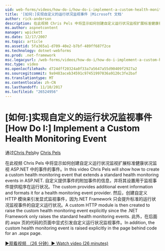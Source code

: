 ```yaml
---
uid: web-forms/videos/how-do-i/how-do-i-implement-a-custom-health-monitoring-event
title: '[如何:]实现自定义的运行状况监视事件 |Microsoft 文档'
author: rick-anderson
description: 在此视频 Chris Pels 中将显示如何创建自定义运行状况监视扩展标准健康状况监视 ASP.NET 中的事件的事件。 自定义 pro...
ms.author: aspnetcontent
manager: wpickett
ms.date: 12/17/2007
ms.topic: article
ms.assetid: 5fa365a1-d709-40e2-b7bf-489ff687f2ce
ms.technology: dotnet-webforms
ms.prod: .net-framework
msc.legacyurl: /web-forms/videos/how-do-i/how-do-i-implement-a-custom-health-monitoring-event
msc.type: video
ms.openlocfilehash: d724dff20324a0f33a7a5647a55d90409f2927a2
ms.sourcegitcommit: 9a9483aceb34591c97451997036a9120c3fe2baf
ms.translationtype: MT
ms.contentlocale: zh-CN
ms.lasthandoff: 11/10/2017
ms.locfileid: "26524956"
---
```

<a name="how-do-i-implement-a-custom-health-monitoring-event"></a><span data-ttu-id="b1cf7-104">[如何:]实现自定义的运行状况监视事件</span><span class="sxs-lookup"><span data-stu-id="b1cf7-104">[How Do I:] Implement a Custom Health Monitoring Event</span></span>
====================
<span data-ttu-id="b1cf7-105">通过[Chris Pels](https://twitter.com/chrispels)</span><span class="sxs-lookup"><span data-stu-id="b1cf7-105">by [Chris Pels](https://twitter.com/chrispels)</span></span>

<span data-ttu-id="b1cf7-106">在此视频 Chris Pels 中将显示如何创建自定义运行状况监视扩展标准健康状况监视 ASP.NET 中的事件的事件。</span><span class="sxs-lookup"><span data-stu-id="b1cf7-106">In this video Chris Pels will show how to create a custom health monitoring event that extends a standard health monitoring events in ASP.NET.</span></span> <span data-ttu-id="b1cf7-107">自定义提供事件的附加事件的信息，并将其设置用于监视事件提供程序在运行状况。</span><span class="sxs-lookup"><span data-stu-id="b1cf7-107">The custom provides additional event information and formats it for a health monitoring event provider.</span></span> <span data-ttu-id="b1cf7-108">然后，创建自定义 HTTP 模块来引发显式监视事件，因为.NET Framework 只会提升标准的运行状况监视事件的自定义运行状况。</span><span class="sxs-lookup"><span data-stu-id="b1cf7-108">A custom HTTP module is then created to raise the custom health monitoring event explicitly since the .NET Framework only raises the standard health monitoring events.</span></span> <span data-ttu-id="b1cf7-109">此外，在后面的.aspx 页的代码的页面中显式引发自定义运行状况监视事件。</span><span class="sxs-lookup"><span data-stu-id="b1cf7-109">In addition, the custom health monitoring event is raised explicitly in the page behind code for an .aspx page.</span></span>

[<span data-ttu-id="b1cf7-110">&#9654;观看视频 （26 分钟）</span><span class="sxs-lookup"><span data-stu-id="b1cf7-110">&#9654; Watch video (26 minutes)</span></span>](https://channel9.msdn.com/Blogs/ASP-NET-Site-Videos/how-do-i-implement-a-custom-health-monitoring-event)
